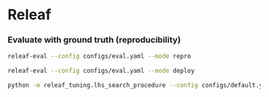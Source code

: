 # Releaf

### Evaluate with ground truth (reproducibility)
```bash
releaf-eval --config configs/eval.yaml --mode repro

releaf-eval --config configs/eval.yaml --mode deploy

python -m releaf_tuning.lhs_search_procedure --config configs/default.yaml --samples 100
